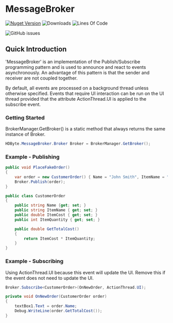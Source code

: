 # MessageBroker

[![Nuget Version](https://img.shields.io/nuget/v/HDByte.MessageBroker.svg?style=flat-square)](https://www.nuget.org/packages/HDByte.MessageBroker/)
![Downloads](https://img.shields.io/nuget/dt/HDByte.MessageBroker)
![Lines Of Code](https://tokei.rs/b1/github/hdbyte/messagebroker)

![GitHub issues](https://img.shields.io/github/issues/hdbyte/messagebroker?style=flat-square)

## Quick Introduction
'MessageBroker' is an implementation of the Publish/Subscribe programming pattern and is used to announce and react to events asynchronously. An advantage of this pattern is that the sender and receiver are not coupled together.

By default, all events are processed on a background thread unless otherwise specified. Events that require UI interaction can be run on the UI thread provided that the attribute ActionThread.UI is applied to the subscribe event.


### Getting Started
BrokerManager.GetBroker() is a static method that always returns the same instance of Broker.
```csharp
HDByte.MessageBroker.Broker Broker = BrokerManager.GetBroker();
```

### Example - Publishing
```csharp
public void PlaceFakeOrder()
{
    var order = new CustomerOrder() { Name = "John Smith", ItemName = "Mousepad", ItemCost = 10.99, ItemQuantity = 3 };
    Broker.Publish(order);
}

public class CustomerOrder
{
    public string Name {get; set; }
    public string ItemName { get; set; }
    public double ItemCost { get; set; }
    public int ItemQuantity { get; set; }

    public double GetTotalCost()
    {
        return ItemCost * ItemQuantity;
    }
}
```

### Example - Subscribing
Using ActionThread.UI because this event will update the UI. Remove this if the event does not need to update the UI.
```csharp
Broker.Subscribe<CustomerOrder>(OnNewOrder, ActionThread.UI);

private void OnNewOrder(CustomerOrder order)
{
    textBox1.Text = order.Name;
    Debug.WriteLine(order.GetTotalCost());
}
```